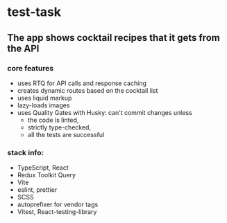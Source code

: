 # test-task
## The app shows cocktail recipes that it gets from the API
### core features
- uses RTQ for API calls and response caching
- creates dynamic routes based on the cocktail list
- uses liquid markup
- lazy-loads images
- uses Quality Gates with Husky: can't commit changes unless 
  * the code is linted,
  * strictly type-checked,
  * all the tests are successful
### stack info:
 - TypeScript, React
 - Redux Toolkit Query
 - Vite
 - eslint, prettier
 - SCSS
 - autoprefixer for vendor tags
 - Vitest, React-testing-library
